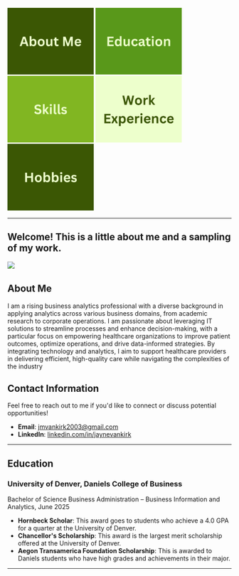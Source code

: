 [<img src="https://github.com/jayne-vankirk/images/blob/main/AboutMe.png" height="150"/>](README.md)
[<img src="https://github.com/jayne-vankirk/images/blob/main/Education.png" height="150"/>](Education.md)
[<img src="https://github.com/jayne-vankirk/images/blob/main/Skills.png" height="150"/>](Skills.md)
[<img src="https://github.com/jayne-vankirk/images/blob/main/Work Experience.png" height="150"/>](WorkExp.md)
[<img src="https://github.com/jayne-vankirk/images/blob/main/Hobbies.png" height="150"/>](Hobbies.md)
<a name="top"></a>
<hr>

## Welcome! This is a little about me and a sampling of my work.

<p align="left">
  <img src="https://github.com/jayne-vankirk/images/blob/2c2c7d031e6b7f059bbabb51caee498c0928a00e/65451%20-%20SASE%20National%20Conference%202024.jpeg" width="200">
</p>

## About Me
I am a rising business analytics professional with a diverse background in applying analytics across various business domains, from academic research to corporate operations. I am passionate about leveraging IT solutions to streamline processes and enhance decision-making, with a particular focus on empowering healthcare organizations to improve patient outcomes, optimize operations, and drive data-informed strategies. By integrating technology and analytics, I aim to support healthcare providers in delivering efficient, high-quality care while navigating the complexities of the industry

## Contact Information

Feel free to reach out to me if you'd like to connect or discuss potential opportunities!

- **Email**: [jmvankirk2003@gmail.com](mailto:jmvankirk2003@gmail.com)
- **LinkedIn**: [linkedin.com/in/jaynevankirk](https://www.linkedin.com/in/jayne-vankirk)


<a name="Education"></a>
<hr>

## Education
### University of Denver, Daniels College of Business
Bachelor of Science Business Administration – Business Information and Analytics, June 2025

<ul>
  <li><b>Hornbeck Scholar</b>: This award goes to students who achieve a 4.0 GPA for a quarter at the University of Denver.</li>
  <li><b>Chancellor's Scholarship</b>: This award is the largest merit scholarship offered at the University of Denver.</li>
  <li><b>Aegon Transamerica Foundation Scholarship</b>: This is awarded to Daniels students who have high grades and achievements in their major.</li>
</ul>



---


